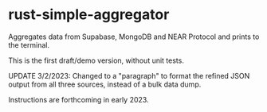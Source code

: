 # rust-simple-aggregator
Aggregates data from Supabase, MongoDB and NEAR Protocol and prints to the terminal.

This is the first draft/demo version, without unit tests.

UPDATE 3/2/2023: Changed to a "paragraph" to format the refined JSON output from all three sources, instead of a bulk data dump.

Instructions are forthcoming in early 2023.
